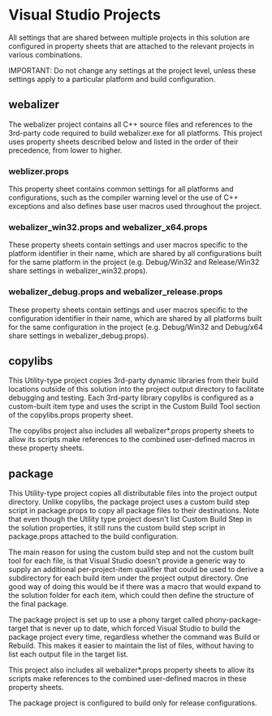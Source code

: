 # Visual Studio Projects

All settings that are shared between multiple projects in this solution are configured 
in property sheets that are attached to the relevant projects in various combinations. 

IMPORTANT: Do not change any settings at the project level, unless these settings apply 
to a particular platform and build configuration.

## webalizer

The webalizer project contains all C++ source files and references to the 3rd-party 
code required to build webalizer.exe for all platforms. This project uses property 
sheets described below and listed in the order of their precedence, from lower to 
higher.

### weblizer.props

This property sheet contains common settings for all platforms and configurations, 
such as the compiler warning level or the use of C++ exceptions and also defines 
base user macros used throughout the project.

### webalizer_win32.props and webalizer_x64.props

These property sheets contain settings and user macros specific to the platform 
identifier in their name, which are shared by all configurations built for the 
same platform in the project (e.g. Debug/Win32 and Release/Win32 share settings 
in webalizer_win32.props).

### webalizer_debug.props and webalizer_release.props

These property sheets contain settings and user macros specific to the configuration 
identifier in their name, which are shared by all platforms built for the same 
configuration in the project (e.g. Debug/Win32 and Debug/x64 share settings in 
webalizer_debug.props).

## copylibs

This Utility-type project copies 3rd-party dynamic libraries from their build locations 
outside of this solution into the project output directory to facilitate debugging and
testing. Each 3rd-party library copylibs is configured as a custom-built item type and 
uses the script in the Custom Build Tool section of the copylibs.props property sheet.

The copylibs project also includes all webalizer*.props property sheets to allow its
scripts make references to the combined user-defined macros in these property sheets.

## package

This Utility-type project copies all distributable files into the project output directory.
Unlike copylibs, the package project uses a custom build step script in package.props to 
copy all package files to their destinations. Note that even though the Utility type project
doesn't list Custom Build Step in the solution properties, it still runs the custom build 
step script in package.props attached to the build configuration.

The main reason for using the custom build step and not the custom built tool for each file, 
is that Visual Studio doesn't provide a generic way to supply an additional per-project-item 
qualifier that could be used to derive a subdirectory for each build item under the project 
output directory. One good way of doing this would be if there was a macro that would expand 
to the solution folder for each item, which could then define the structure of the final 
package.

The package project is set up to use a phony target called phony-package-target that is never
up to date, which forced Visual Studio to build the package project every time, regardless
whether the command was Build or Rebuild. This makes it easier to maintain the list of files,
without having to list each output file in the target list.

This project also includes all webalizer*.props property sheets to allow its scripts make 
references to the combined user-defined macros in these property sheets.

The package project is configured to build only for release configurations.